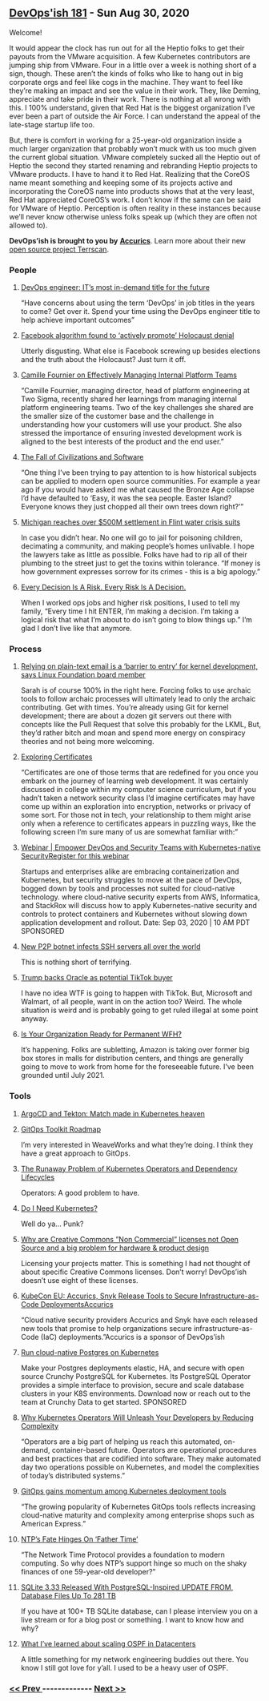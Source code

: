 ## [DevOps'ish 181](https://devopsish.com/181) - Sun Aug 30, 2020

Welcome!

It would appear the clock has run out for all the Heptio folks to get their payouts from the VMware acquisition. A few Kubernetes contributors are jumping ship from VMware. Four in a little over a week is nothing short of a sign, though. These aren’t the kinds of folks who like to hang out in big corporate orgs and feel like cogs in the machine. They want to feel like they’re making an impact and see the value in their work. They, like Deming, appreciate and take pride in their work. There is nothing at all wrong with this. I 100% understand, given that Red Hat is the biggest organization I’ve ever been a part of outside the Air Force. I can understand the appeal of the late-stage startup life too.

But, there is comfort in working for a 25-year-old organization inside a much larger organization that probably won’t muck with us too much given the current global situation. VMware completely sucked all the Heptio out of Heptio the second they started renaming and rebranding Heptio projects to VMware products. I have to hand it to Red Hat. Realizing that the CoreOS name meant something and keeping some of its projects active and incorporating the CoreOS name into products shows that at the very least, Red Hat appreciated CoreOS’s work. I don’t know if the same can be said for VMware of Heptio. Perception is often reality in these instances because we’ll never know otherwise unless folks speak up (which they are often not allowed to).

<strong>DevOps’ish is brought to you by</strong> <a href="https://www.accurics.com/?utm_source=newsletter&amp;utm_medium=email&amp;utm_campaign=devopsish_181"><strong>Accurics</strong></a>. Learn more about their new <a href="https://www.accurics.com/blog/products/terrascan-opa-policy-as-code/?utm_source=newsletter&amp;utm_medium=email&amp;utm_campaign=devopsish_181">open source project Terrscan</a>.

### People

1. [DevOps engineer: IT’s most in-demand title for the future](https://enterprisersproject.com/article/2020/8/devops-engineer-in-demand-it-title)

    “Have concerns about using the term ‘DevOps’ in job titles in the years to come? Get over it. Spend your time using the DevOps engineer title to help achieve important outcomes”
1. [Facebook algorithm found to ‘actively promote’ Holocaust denial](https://www.theguardian.com/world/2020/aug/16/facebook-algorithm-found-to-actively-promote-holocaust-denial#Echobox=1597587921)

    Utterly disgusting. What else is Facebook screwing up besides elections and the truth about the Holocaust? Just turn it off.
1. [Camille Fournier on Effectively Managing Internal Platform Teams](https://www.infoq.com/news/2020/08/fournier-internal-platform/)

    “Camille Fournier, managing director, head of platform engineering at Two Sigma, recently shared her learnings from managing internal platform engineering teams. Two of the key challenges she shared are the smaller size of the customer base and the challenge in understanding how your customers will use your product. She also stressed the importance of ensuring invested development work is aligned to the best interests of the product and the end user.”
1. [The Fall of Civilizations and Software](https://listed.to/@castrojo/17593/the-fall-of-civilizations-and-software)

    “One thing I’ve been trying to pay attention to is how historical subjects can be applied to modern open source communities. For example a year ago if you would have asked me what caused the Bronze Age collapse I’d have defaulted to ‘Easy, it was the sea people. Easter Island? Everyone knows they just chopped all their own trees down right?’”
1. [Michigan reaches over $500M settlement in Flint water crisis suits](https://www.detroitnews.com/story/news/michigan/flint-water-crisis/2020/08/19/michigan-reaches-settlement-flint-water-crisis-suits/5612711002/)

    In case you didn’t hear. No one will go to jail for poisoning children, decimating a community, and making people’s homes unlivable. I hope the lawyers take as little as possible. Folks have had to rip all of their plumbing to the street just to get the toxins within tolerance. “If money is how government expresses sorrow for its crimes - this is a big apology.”
1. [Every Decision Is A Risk. Every Risk Is A Decision.](https://fivethirtyeight.com/features/every-decision-is-a-risk-every-risk-is-a-decision/)

    When I worked ops jobs and higher risk positions, I used to tell my family, “Every time I hit ENTER, I’m making a decision. I’m taking a logical risk that what I’m about to do isn’t going to blow things up.” I’m glad I don’t live like that anymore.
### Process

1. [Relying on plain-text email is a ‘barrier to entry’ for kernel development, says Linux Foundation board member](https://www.theregister.com/2020/08/25/linux_kernel_email/)

    Sarah is of course 100% in the right here. Forcing folks to use archaic tools to follow archaic processes will ultimately lead to only the archaic contributing. Get with times. You’re already using Git for kernel development; there are about a dozen git servers out there with concepts like the Pull Request that solve this probably for the LKML, But, they’d rather bitch and moan and spend more energy on conspiracy theories and not being more welcoming.
1. [Exploring Certificates](https://dev.to/singhshemona/certificates-395n)

    “Certificates are one of those terms that are redefined for you once you embark on the journey of learning web development. It was certainly discussed in college within my computer science curriculum, but if you hadn’t taken a network security class I’d imagine certificates may have come up within an exploration into encryption, networks or privacy of some sort. For those not in tech, your relationship to them might arise only when a reference to certificates appears in puzzling ways, like the following screen I’m sure many of us are somewhat familiar with:”
1. [Webinar | Empower DevOps and Security Teams with Kubernetes-native SecurityRegister for this webinar](https://pages.awscloud.com/GLOBAL-partner-OE-containers-stackrox-sept-2020-reg-event.html?ContainersStackRoxSeptember2020&sc_publisher=StackRox&sc_country=USA&sc_geo=NAMER&sc_category=mult&sc_outcome=acq&trk=Partner_DevOpsIsh)

    Startups and enterprises alike are embracing containerization and Kubernetes, but security struggles to move at the pace of DevOps, bogged down by tools and processes not suited for cloud-native technology.  where cloud-native security experts from AWS, Informatica, and StackRox will discuss how to apply Kubernetes-native security and controls to protect containers and Kubernetes without slowing down application development and rollout. Date: Sep 03, 2020 | 10 AM PDT SPONSORED
1. [New P2P botnet infects SSH servers all over the world](https://arstechnica.com/information-technology/2020/08/new-p2p-botnet-infects-ssh-servers-all-over-the-world/)

    This is nothing short of terrifying.
1. [Trump backs Oracle as potential TikTok buyer](https://www.theregister.com/2020/08/19/trump_backs_oracle_as_tiktok/)

    I have no idea WTF is going to happen with TikTok. But, Microsoft and Walmart, of all people, want in on the action too? Weird. The whole situation is weird and is probably going to get ruled illegal at some point anyway.
1. [Is Your Organization Ready for Permanent WFH?](https://hbr.org/2020/08/is-your-organization-ready-for-permanent-wfh)

    It’s happening. Folks are subletting, Amazon is taking over former big box stores in malls for distribution centers, and things are generally going to move to work from home for the foreseeable future. I’ve been grounded until July 2021.
### Tools

1. [ArgoCD and Tekton: Match made in Kubernetes heaven](https://www.twitch.tv/videos/716089280)

    
1. [GitOps Toolkit Roadmap](https://toolkit.fluxcd.io/roadmap/)

    I’m very interested in WeaveWorks and what they’re doing. I think they have a great approach to GitOps.
1. [The Runaway Problem of Kubernetes Operators and Dependency Lifecycles](https://thenewstack.io/the-runaway-problem-of-kubernetes-operators-and-dependency-lifecycles/)

    Operators: A good problem to have.
1. [Do I Need Kubernetes?](https://mbird.biz/writing/do-i-need-kubernetes.html)

    Well do ya… Punk?
1. [Why are Creative Commons ”Non Commercial” licenses not Open Source and a big problem for hardware & product design](https://mifactori.de/non-commercial-is-not-open-source/)

    Licensing your projects matter. This is something I had not thought of about specific Creative Commons licenses. Don’t worry! DevOps’ish doesn’t use eight of these licenses.
1. [KubeCon EU: Accurics, Snyk Release Tools to Secure Infrastructure-as-Code DeploymentsAccurics](https://thenewstack.io/kubecon-eu-accurics-snyk-release-tools-to-secure-infrastructure-as-code-deployments/)

    “Cloud native security providers Accurics and Snyk have each released new tools that promise to help organizations secure infrastructure-as-Code (IaC) deployments.”Accurics is a sponsor of DevOps’ish
1. [Run cloud-native Postgres on Kubernetes](https://www.crunchydata.com/developers/download-postgres/containers/postgres-operator?utm_source=DevOpsish&utm_medium=Week2&utm_campaign=CrunchyOperator)

    Make your Postgres deployments elastic, HA, and secure with open source Crunchy PostgreSQL for Kubernetes. Its PostgreSQL Operator provides a simple interface to provision, secure and scale database clusters in your K8S environments. Download now or reach out to the team at Crunchy Data to get started. SPONSORED
1. [Why Kubernetes Operators Will Unleash Your Developers by Reducing Complexity](https://thenewstack.io/why-kubernetes-operators-will-unleash-your-developers-by-reducing-complexity/)

    “Operators are a big part of helping us reach this automated, on-demand, container-based future. Operators are operational procedures and best practices that are codified into software. They make automated day two operations possible on Kubernetes, and model the complexities of today’s distributed systems.”
1. [GitOps gains momentum among Kubernetes deployment tools](https://searchitoperations.techtarget.com/news/252487865/GitOps-gains-momentum-among-Kubernetes-deployment-tools)

    “The growing popularity of Kubernetes GitOps tools reflects increasing cloud-native maturity and complexity among enterprise shops such as American Express.”
1. [NTP’s Fate Hinges On ‘Father Time’](https://www.informationweek.com/it-life/ntps-fate-hinges-on-father-time/d/d-id/1319432)

    “The Network Time Protocol provides a foundation to modern computing. So why does NTP’s support hinge so much on the shaky finances of one 59-year-old developer?”
1. [SQLite 3.33 Released With PostgreSQL-Inspired UPDATE FROM, Database Files Up To 281 TB](https://www.phoronix.com/scan.php?page=news_item&px=SQLite-3.33-Released)

    If you have at 100+ TB SQLite database, can I please interview you on a live stream or for a blog post or something. I want to know how and why?
1. [What I’ve learned about scaling OSPF in Datacenters](https://elegantnetwork.github.io/posts/What-Ive-learned-about-OSPF/)

    A little something for my network engineering buddies out there. You know I still got love for y’all. I used to be a heavy user of OSPF.

### [ << Prev ](sreweekly-180.md) ------------- [ Next >> ](sreweekly-182.md)